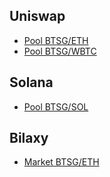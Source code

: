 ## Uniswap

- [Pool BTSG/ETH](https://app.uniswap.org/#/swap?inputCurrency=ETH&outputCurrency=0x05079687d35b93538cbd59fe5596380cae9054a9)
- [Pool BTSG/WBTC](https://app.uniswap.org/#/swap?inputCurrency=0x2260fac5e5542a773aa44fbcfedf7c193bc2c599&outputCurrency=0x05079687d35b93538cbd59fe5596380cae9054a9)

## Solana

- [Pool BTSG/SOL](https://swap.projectserum.com/#/?pair=SOL-BTSG)

## Bilaxy

- [Market BTSG/ETH](https://bilaxy.com/trade/BTSG_ETH)
